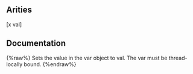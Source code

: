 ## Arities
[x val]

## Documentation
{%raw%}
Sets the value in the var object to val. The var must be
 thread-locally bound.
{%endraw%}
